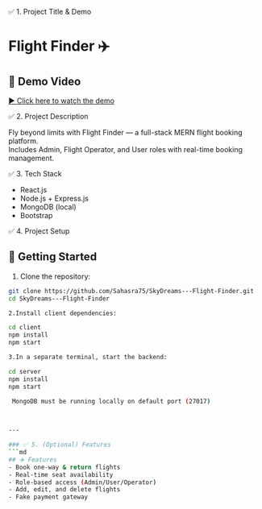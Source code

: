 ✅ 1. Project Title & Demo
# Flight Finder ✈️

## 🎥 Demo Video  
[▶️ Click here to watch the demo](https://drive.google.com/file/d/1cWOxrlEQRJKi7blAMBuduRdjL6UtutQ-/view?usp=drivesdk)

✅ 2. Project Description

Fly beyond limits with Flight Finder — a full-stack MERN flight booking platform.  
Includes Admin, Flight Operator, and User roles with real-time booking management.

✅ 3. Tech Stack

- React.js
- Node.js + Express.js
- MongoDB (local)
- Bootstrap

✅ 4. Project Setup
## 🔧 Getting Started

1. Clone the repository:
```bash
git clone https://github.com/Sahasra75/SkyDreams---Flight-Finder.git
cd SkyDreams---Flight-Finder

2.Install client dependencies:

cd client
npm install
npm start

3.In a separate terminal, start the backend:

cd server  
npm install
npm start
 
 MongoDB must be running locally on default port (27017)



---

### ✅ 5. (Optional) Features
```md
## ✈️ Features
- Book one-way & return flights
- Real-time seat availability
- Role-based access (Admin/User/Operator)
- Add, edit, and delete flights
- Fake payment gateway